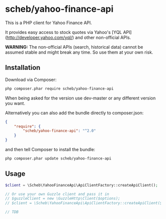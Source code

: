 scheb/yahoo-finance-api
=======================

This is a PHP client for Yahoo Finance API.

It provides easy access to stock quotes via Yahoo's [YQL API] (http://developer.yahoo.com/yql/) and other non-official APIs.

**WARNING:** The non-official APIs (search, historical data) cannot be assumed stable and might break any time. So use them at your own risk.

## Installation

Download via Composer:

```bash
php composer.phar require scheb/yahoo-finance-api
```

When being asked for the version use dev-master or any different version you want.

Alternatively you can also add the bundle directly to composer.json:

```json
{
    "require": {
        "scheb/yahoo-finance-api": "^2.0"
    }
}
```

and then tell Composer to install the bundle:

```bash
php composer.phar update scheb/yahoo-finance-api
```

## Usage

```php
$client = \Scheb\YahooFinanceApi\ApiClientFactory::createApiClient();

// Or use your own Guzzle client and pass it in
// $guzzleClient = new \GuzzleHttp\Client($options);
// $client = \Scheb\YahooFinanceApi\ApiClientFactory::createApiClient($guzzleClient);

// TDB
```
